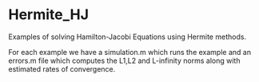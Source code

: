 # Hermite_HJ
Examples of solving Hamilton-Jacobi Equations using Hermite methods.

For each example we have a simulation.m which runs the example and
an errors.m file which computes the L1,L2 and L-infinity norms along 
with estimated rates of convergence.
